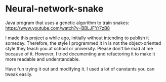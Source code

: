 # Neural-network-snake
Java program that uses a genetic algorithm to train snakes: https://www.youtube.com/watch?v=BBLJFYr7zB8

I made this project a while ago, initially without intending to publish it someday. Therefore, the style I programmed it in is not the object-oriented style they teach you at school or university. Please don't be mad at me because of it.
However, I tried documenting and refactoring it to make it more readable and understandable.

Have fun trying it out and modifying it. I used a lot of canstants you can tweak easily.
